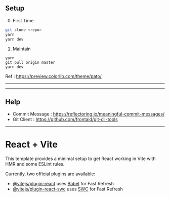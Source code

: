 ## Setup

0. First Time
```sh
git clone <repo>
yarn 
yarn dev
```

1. Maintain
```
yarn 
git pull origin master
yarn dev
```


Ref : https://preview.colorlib.com/theme/pato/


---


---
## Help
- Commit Message : https://reflectoring.io/meaningful-commit-messages/ 
- Git Client : https://github.com/frontaid/git-cli-tools


---
# React + Vite

This template provides a minimal setup to get React working in Vite with HMR and some ESLint rules.

Currently, two official plugins are available:

- [@vitejs/plugin-react](https://github.com/vitejs/vite-plugin-react/blob/main/packages/plugin-react/README.md) uses [Babel](https://babeljs.io/) for Fast Refresh
- [@vitejs/plugin-react-swc](https://github.com/vitejs/vite-plugin-react-swc) uses [SWC](https://swc.rs/) for Fast Refresh

